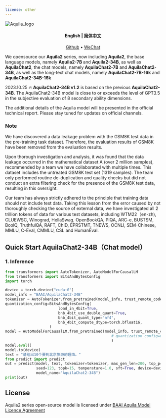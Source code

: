 ```yaml
---
license: other
---
```



![Aquila_logo](./log.jpeg)


<h4 align="center">
    <p>
        <b>English</b> |
        <a href="https://huggingface.co/BAAI/AquilaChat2-34B/blob/main/README_zh.md">简体中文</a> 
    </p>
</h4>


<p align="center">
  <a href="https://github.com/FlagAI-Open/Aquila2" target="_blank">Github</a> • <a href="https://github.com/FlagAI-Open/Aquila2/blob/main/assets/wechat-qrcode.jpg" target="_blank">WeChat</a> <br>
</p>

We opensource our **Aquila2** series, now including **Aquila2**, the base language models, namely **Aquila2-7B** and **Aquila2-34B**, as well as **AquilaChat2**, the chat models, namely **AquilaChat2-7B** and **AquilaChat2-34B**, as well as the long-text chat models, namely **AquilaChat2-7B-16k** and **AquilaChat2-34B-16k**


2023.10.25 🔥 **AquilaChat2-34B v1.2** is based on the previous **AquilaChat2-34B**. 
The AquilaChat2-34B model is close to or exceeds the level of GPT3.5 in the subjective evaluation of 8 secondary ability dimensions.

The additional details of the Aquila model will be presented in the official technical report. Please stay tuned for updates on official channels.

### Note
<p>
We have discovered a data leakage problem with the GSM8K test data in the pre-training task dataset. Therefore, the evaluation results of GSM8K have been removed from the evaluation results.

Upon thorough investigation and analysis, it was found that the data leakage occurred in the mathematical dataset A (over 2 million samples), recommended by a team we have collaborated with multiple times. This dataset includes the untreated GSM8K test set (1319 samples). The team only performed routine de-duplication and quality checks but did not conduct an extra filtering check for the presence of the GSM8K test data, resulting in this oversight.

Our team has always strictly adhered to the principle that training data should not include test data. Taking this lesson from the error caused by not thoroughly checking the source of external data, we have investigated all 2 trillion tokens of data for various test datasets, including WTM22（en-zh), CLUEWSC, Winograd, HellaSwag, OpenBookQA, PIQA, ARC-e, BUSTSM, BoolQ, TruthfulQA, RAFT, ChID, EPRSTMT, TNEWS, OCNLI, SEM-Chinese, MMLU, C-Eval, CMMLU, CSL and HumanEval.
</p>

## Quick Start  AquilaChat2-34B（Chat model）

### 1. Inference

```python
from transformers import AutoTokenizer, AutoModelForCausalLM
from transformers import BitsAndBytesConfig
import torch

device = torch.device("cuda:0")
model_info = "BAAI/AquilaChat2-34B"
tokenizer = AutoTokenizer.from_pretrained(model_info, trust_remote_code=True)
quantization_config=BitsAndBytesConfig(
                        load_in_4bit=True,
                        bnb_4bit_use_double_quant=True,
                        bnb_4bit_quant_type="nf4",
                        bnb_4bit_compute_dtype=torch.bfloat16,
                    )
model = AutoModelForCausalLM.from_pretrained(model_info, trust_remote_code=True, torch_dtype=torch.bfloat16,
                                                # quantization_config=quantization_config, # Uncomment this line for 4bit quantization
                                                )
model.eval()
model.to(device)
text = "请给出10个要到北京旅游的理由。"
from predict import predict
out = predict(model, text, tokenizer=tokenizer, max_gen_len=200, top_p=0.9,
              seed=123, topk=15, temperature=1.0, sft=True, device=device,
              model_name="AquilaChat2-34B")
print(out)
```


## License

Aquila2 series open-source model is licensed under [ BAAI Aquila Model Licence Agreement](https://huggingface.co/BAAI/AquilaChat2-34B/blob/main/BAAI-Aquila-Model-License%20-Agreement.pdf)